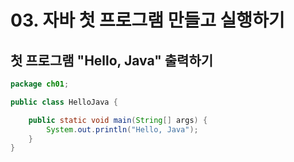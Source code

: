 # 03. 자바 첫 프로그램 만들고 실행하기

## 첫 프로그램 "Hello, Java" 출력하기

``` java
package ch01;

public class HelloJava {

	public static void main(String[] args) {
		System.out.println("Hello, Java");
	}
}
```